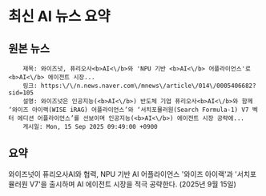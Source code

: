 # 최신 AI 뉴스 요약

## 원본 뉴스
		제목: 와이즈넛, 퓨리오사<b>AI<\/b>와 'NPU 기반 <b>AI<\/b> 어플라이언스'로 <b>AI<\/b> 에이전트 시장...
		링크: https:\/\/n.news.naver.com\/mnews\/article\/014\/0005406682?sid=105
		설명: 와이즈넛은 인공지능(<b>AI<\/b>) 반도체 기업 퓨리오사<b>AI<\/b>와 함께 ‘와이즈 아이랙(WISE iRAG) 어플라이언스’와 ‘서치포뮬러원(Search Formula-1) V7 벡터 에디션 어플라이언스’를 선보이며 인공지능(<b>AI<\/b>) 에이전트 시장 공략에... 
		게시일: Mon, 15 Sep 2025 09:49:00 +0900


## 요약
와이즈넛이 퓨리오사AI와 협력, NPU 기반 AI 어플라이언스 '와이즈 아이랙'과 '서치포뮬러원 V7'을 출시하며 AI 에이전트 시장을 적극 공략한다. (2025년 9월 15일)
